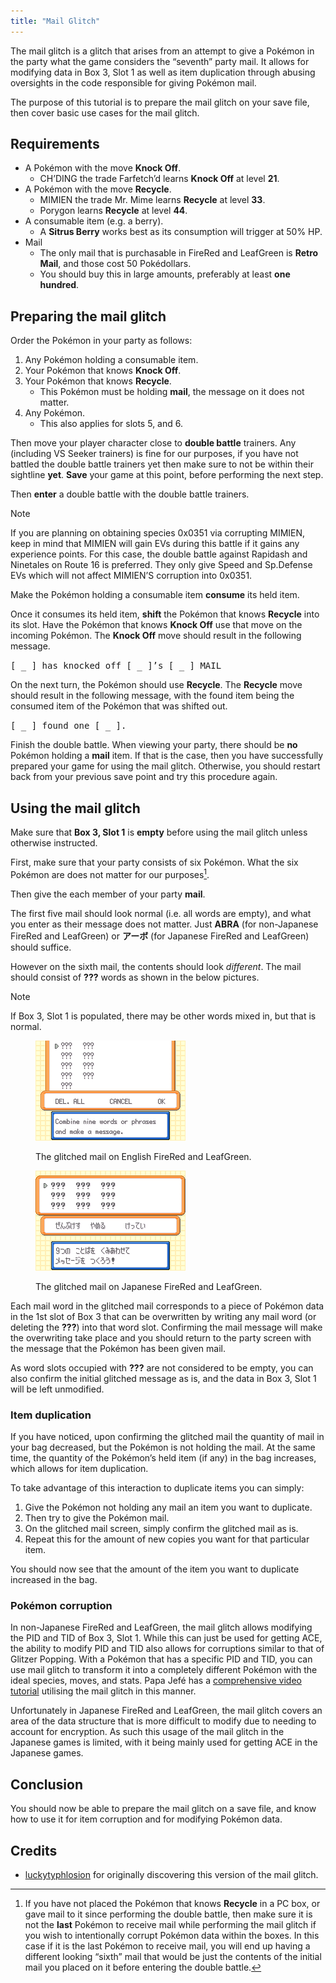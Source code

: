 ```yaml
---
title: "Mail Glitch"
---
```


The mail glitch is a glitch that arises from an attempt to give a Pokémon in the party what the game considers the “seventh” party mail. It allows for modifying data in Box 3, Slot 1 as well as item duplication through abusing oversights in the code responsible for giving Pokémon mail.

The purpose of this tutorial is to prepare the mail glitch on your save file, then cover basic use cases for the mail glitch.

## Requirements

*   A Pokémon with the move **Knock Off**.
    +   CH’DING the trade Farfetch’d learns **Knock Off** at level **21**.
*   A Pokémon with the move **Recycle**.
    +   MIMIEN the trade Mr. Mime learns **Recycle** at level **33**.
    +   Porygon learns **Recycle** at level **44**.
*   A consumable item (e.g. a berry).
    +   A **Sitrus Berry** works best as its consumption will trigger at 50% HP.
*   Mail
    +   The only mail that is purchasable in FireRed and LeafGreen is **Retro Mail**, and those cost 50 Pokédollars.
    +   You should buy this in large amounts, preferably at least **one hundred**.

## Preparing the mail glitch

Order the Pokémon in your party as follows:

1. Any Pokémon holding a consumable item.
2. Your Pokémon that knows **Knock Off**.
3. Your Pokémon that knows **Recycle**.
    *   This Pokémon must be holding **mail**, the message on it does not matter.
4. Any Pokémon.
    *   This also applies for slots 5, and 6.

Then move your player character close to **double battle** trainers. Any (including VS Seeker trainers) is fine for our purposes, if you have not battled the double battle trainers yet then make sure to not be within their sightline **yet**. **Save** your game at this point, before performing the next step.

Then **enter** a double battle with the double battle trainers.

<div class="admonition note" markdown="block">
<p class="admonition-title">Note</p>

If you are planning on obtaining species 0x0351 via corrupting MIMIEN, keep in mind that MIMIEN will gain EVs during this battle if it gains any experience points. For this case, the double battle against Rapidash and Ninetales on Route 16 is preferred. They only give Speed and Sp.Defense EVs which will not affect MIMIEN’S corruption into 0x0351.

</div>

Make the Pokémon holding a consumable item **consume** its held item.

Once it consumes its held item, **shift** the Pokémon that knows **Recycle** into its slot. Have the Pokémon that knows **Knock Off** use that move on the incoming Pokémon. The **Knock Off** move should result in the following message.

<samp>\[ \_ \] has knocked off \[ \_ \]’s \[ \_ \] MAIL</samp>

On the next turn, the Pokémon should use **Recycle**. The **Recycle** move should result in the following message, with the found item being the consumed item of the Pokémon that was shifted out.

<samp>\[ \_ \] found one \[ \_ \].</samp>

Finish the double battle. When viewing your party, there should be **no** Pokémon holding a **mail** item. If that is the case, then you have successfully prepared your game for using the mail glitch. Otherwise, you should restart back from your previous save point and try this procedure again.

## Using the mail glitch

Make sure that **Box 3, Slot 1** is **empty** before using the mail glitch unless otherwise instructed.

First, make sure that your party consists of six Pokémon. What the six Pokémon are does not matter for our purposes[^1].

Then give the each member of your party **mail**.

The first five mail should look normal (i.e. all words are empty), and what you enter as their message does not matter. Just <b>ABRA</b> (for non-Japanese FireRed and LeafGreen) or <b>アーボ</b> (for Japanese FireRed and LeafGreen) should suffice.

However on the sixth mail, the contents should look *different*. The mail should consist of <b>???</b> words as shown in the below pictures.

<div class="admonition note" markdown="block">
<p class="admonition-title">Note</p>

If Box 3, Slot 1 is populated, there may be other words mixed in, but that is normal.

</div>

<div class="grid" markdown="block">
<figure markdown="span">

![Image](../../assets/images/frlg/getting-started/mail-glitch/mail-glitch-example.png)
<figcaption markdown="span">

The glitched mail on English FireRed and LeafGreen.

</figcaption>

</figure>
<figure markdown="span">

![Image](../../assets/images/frlg/getting-started/mail-glitch/jpn-mail-glitch-example.png)
<figcaption markdown="span">

The glitched mail on Japanese FireRed and LeafGreen.

</figcaption>

</figure>
</div>

Each mail word in the glitched mail corresponds to a piece of Pokémon data in the 1st slot of Box 3 that can be overwritten by writing any mail word (or deleting the <b>???</b>) into that word slot. Confirming the mail message will make the overwriting take place and you should return to the party screen with the message that the Pokémon has been given mail.

As word slots occupied with <b>???</b> are not considered to be empty, you can also confirm the initial glitched message as is, and the data in Box 3, Slot 1 will be left unmodified.

[^1]: If you have not placed the Pokémon that knows **Recycle** in a PC box, or gave mail to it since performing the double battle, then make sure it is not the **last** Pokémon to receive mail while performing the mail glitch if you wish to intentionally corrupt Pokémon data within the boxes. In this case if it is the last Pokémon to receive mail, you will end up having a different looking “sixth” mail that would be just the contents of the initial mail you placed on it before entering the double battle.

### Item duplication

If you have noticed, upon confirming the glitched mail the quantity of mail in your bag decreased, but the Pokémon is not holding the mail. At the same time, the quantity of the Pokémon’s held item (if any) in the bag increases, which allows for item duplication.

To take advantage of this interaction to duplicate items you can simply:

1. Give the Pokémon not holding any mail an item you want to duplicate.
2. Then try to give the Pokémon mail.
3. On the glitched mail screen, simply confirm the glitched mail as is.
4. Repeat this for the amount of new copies you want for that particular item.

You should now see that the amount of the item you want to duplicate increased in the bag.

### Pokémon corruption

In non-Japanese FireRed and LeafGreen, the mail glitch allows modifying the PID and TID of Box 3, Slot 1. While this can just be used for getting ACE, the ability to modify PID and TID also allows for corruptions similar to that of Glitzer Popping. With a Pokémon that has a specific PID and TID, you can use mail glitch to transform it into a completely different Pokémon with the ideal species, moves, and stats. Papa Jefé has a [comprehensive video tutorial](https://youtu.be/3jkcq8e9NO4?t=1805&feature=shared) utilising the mail glitch in this manner.

Unfortunately in Japanese FireRed and LeafGreen, the mail glitch covers an area of the data structure that is more difficult to modify due to needing to account for encryption. As such this usage of the mail glitch in the Japanese games is limited, with it being mainly used for getting ACE in the Japanese games.

## Conclusion

You should now be able to prepare the mail glitch on a save file, and know how to use it for item corruption and for modifying Pokémon data.

## Credits

*   [luckytyphlosion](https://www.youtube.com/channel/UChDv6rpkkaQ143oa-TmIiQQ) for originally discovering this version of the mail glitch.
